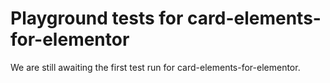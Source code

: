 # Playground tests for card-elements-for-elementor
We are still awaiting the first test run for card-elements-for-elementor.
